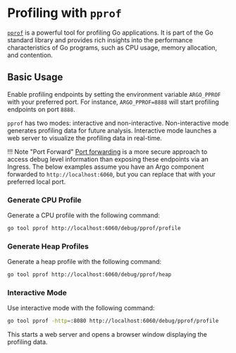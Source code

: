 # Profiling with `pprof`

[`pprof`](https://go.dev/blog/pprof) is a powerful tool for profiling Go applications. It is part of the Go standard library and provides rich insights into the performance characteristics of Go programs, such as CPU usage, memory allocation, and contention.

## Basic Usage

Enable profiling endpoints by setting the environment variable `ARGO_PPROF` with your preferred port. For instance, `ARGO_PPROF=8888` will start profiling endpoints on port `8888`.

`pprof` has two modes: interactive and non-interactive. Non-interactive mode generates profiling data for future analysis. Interactive mode launches a web server to visualize the profiling data in real-time.

!!! Note "Port Forward"
    [Port forwarding](https://kubernetes.io/docs/tasks/access-application-cluster/port-forward-access-application-cluster/) is a more secure approach to access debug level information than exposing these endpoints via an Ingress.
    The below examples assume you have an Argo component forwarded to `http://localhost:6060`, but you can replace that with your preferred local port.

### Generate CPU Profile

Generate a CPU profile with the following command:

```bash
go tool pprof http://localhost:6060/debug/pprof/profile
```

### Generate Heap Profiles

Generate a heap profile with the following command:

```bash
go tool pprof http://localhost:6060/debug/pprof/heap
```

### Interactive Mode

Use interactive mode with the following command:

```bash
go tool pprof -http=:8080 http://localhost:6060/debug/pprof/profile
```

This starts a web server and opens a browser window displaying the profiling data.
